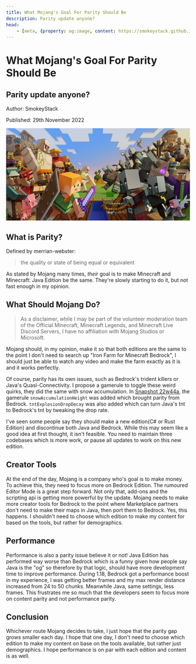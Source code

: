 ```yaml
---
title: What Mojang's Goal For Parity Should Be
description: Parity update anyone?
head:
    - [meta, {property: og:image, content: https://smokeystack.github.io/assets/UGFyaXR5.1b2ad853.png}]
---
```


# What Mojang's Goal For Parity Should Be

## Parity update anyone?

Author: SmokeyStack

Published: 29th November 2022

![](../.vuepress/public/assets/images/blog/UGFyaXR5.png)

## What is Parity?

Defined by merrian-webster:

> the quality or state of being equal or equivalent

As stated by Mojang many times, *their* goal is to make Minecraft and Minecraft: Java Edition be the same. They're slowly starting to do it, but not fast enough in my opinion.

## What Should Mojang Do?

> As a disclaimer, while I may be part of the volunteer moderation team of the Official Minecraft, Minecraft Legends, and Minecraft Live Discord Servers, I have no affiliation with Mojang Studios or Microsoft.

Mojang should, in my opinion, make it so that both editions are the same to the point I don't need to search up "Iron Farm for Minecraft Bedrock", I should just be able to watch any video and make the farm exactly as it is and it works perfectly.

Of course, parity has its own issues, such as Bedrock's trident killers or Java's Quasi-Connectivity. I propose a gamerule to toggle these weird quirks, they did the same with snow accumulation. In [Snapshot 22w44a](https://www.minecraft.net/en-us/article/minecraft-snapshot-22w44a), the gamerule `snowAccumulationHeight` was added which brought parity from Bedrock. `tntExplosionDropDecay` was also added which can turn Java's tnt to Bedrock's tnt by tweaking the drop rate.

I've seen some people say they should make a new edition(C# or Rust Edition) and discontinue both Java and Bedrock. While this may seem like a good idea at first thought, it isn't feasible. You need to maintain three codebases which is more work, or pause all updates to work on this new edition.

## Creator Tools

At the end of the day, Mojang is a company who's goal is to make money. To achieve this, they need to focus more on Bedrock Edition. The rumoured Editor Mode is a great step forward. Not only that, add-ons and the scripting api is getting more powerful by the update. Mojang needs to make more creator tools for Bedrock to the point where Marketplace partners don't need to make their maps in Java, then port them to Bedrock. Yes, this happens. I shouldn't need to choose which edition to make my content for based on the tools, but rather for demographics.

## Performance

Performance is also a parity issue believe it or not! Java Edition has performed way worse than Bedrock which is a funny given how people say Java is the "og" so therefore by that logic, should have more development time to improve performance. During 1.18, Bedrock got a performance boost in my experience, I was getting better frames and my max render distance increased from 24 to 50 chunks. Meanwhile Java, same settings, less frames. This frustrates me so much that the developers seem to focus more on content parity and not performance parity.

## Conclusion

Whichever route Mojang decides to take, I just hope that the parity gap grows smaller each day. I hope that one day, I don't need to choose which edition to make my content on base on the tools available, but rather just demographics. I hope performance is on par with each edition and content is as well.
